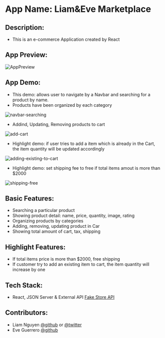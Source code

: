 # App Name: Liam&Eve Marketplace

## Description: 
- This is an e-commerce Application created by React

## App Preview:
![AppPreview](https://user-images.githubusercontent.com/63218884/151458004-84f3428b-0775-4cd6-b613-3d0f8f4be3db.png)

## App Demo:
- This demo: allows user to navigate by a Navbar and searching for a product by name.
- Products have been organized by each category

![navbar-searching](https://user-images.githubusercontent.com/63218884/151459042-27068fae-f5bb-45ce-be8f-07f3a9db1136.gif)

- Addind, Updating, Removing products to cart

![add-cart](https://user-images.githubusercontent.com/63218884/151459349-f685ee0c-bd74-4caa-b866-7717a1a8197e.gif)

- Highlight demo: if user tries to add a item which is already in the Cart, the item quantity will be updated accordingly

![adding-existing-to-cart](https://user-images.githubusercontent.com/63218884/151460077-c73b6946-524b-4054-9f7e-28a50882e4d0.gif)

- Highlight demo: set shipping fee to free if total items amout is more than $2000

![shipping-free](https://user-images.githubusercontent.com/63218884/151460191-556f3ea6-69b5-4c74-a7e1-c71213a6c829.gif)

## Basic Features:
- Searching a particular product
- Showing product detail: name, price, quantity, image, rating
- Organizing products by categories
- Adding, removing, updating product in Car
- Showing total amount of cart, tax, shipping

## Highlight Features:
- If total items price is more than $2000, free shipping
- If customer try to add an existing item to cart, the item quantity will increase by one

## Tech Stack:
- React, JSON Server & External API [Fake Store API](https://fakestoreapi.com/) 

## Contributors:
- Liam Nguyen [@github](https://github.com/Huulamnguyen) or [@twitter](https://twitter.com/liamdev5)
- Eve Guerrero [@github](https://github.com/eveguerrero)
